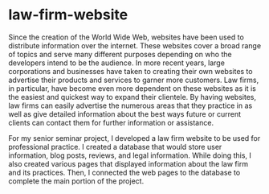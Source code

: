 # law-firm-website

Since the creation of the World Wide Web, websites have been used to distribute information over the internet. These websites cover a broad range of topics and serve many different purposes depending on who the developers intend to be the audience. In more recent years, large corporations and businesses have taken to creating their own websites to advertise their products and services to garner more customers. Law firms, in particular, have become even more dependent on these websites as it is the easiest and quickest way to expand their clientele. By having websites, law firms can easily advertise the numerous areas that they practice in as well as give detailed information about the best ways future or current clients can contact them for further information or assistance.

For my senior seminar project, I developed a law firm website to be used for professional practice. I created a database that would store user information, blog posts, reviews, and legal information. While doing this, I also created various pages that displayed information about the law firm and its practices. Then, I connected the web pages to the database to complete the main portion of the project.
